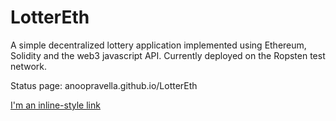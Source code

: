 # LotterEth
A simple decentralized lottery application implemented using Ethereum, Solidity and the web3 javascript API. Currently deployed on the Ropsten test network.

Status page: anoopravella.github.io/LotterEth

[I'm an inline-style link](https://www.google.com)

